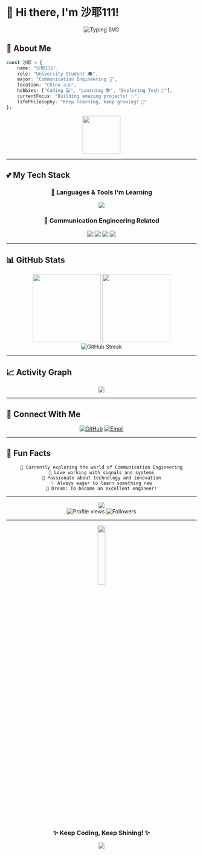 # 💖 Hi there, I'm 沙耶111! 

<div align="center">
  <img src="https://readme-typing-svg.herokuapp.com?font=Fira+Code&size=32&duration=2800&pause=2000&color=FF69B4&center=true&vCenter=true&width=940&lines=%E6%AC%A2%E8%BF%8E%E6%9D%A5%E5%88%B0%E6%88%91%E7%9A%84+GitHub+%E4%B8%BB%E9%A1%B5!+%F0%9F%92%96;Welcome+to+My+GitHub+Profile!+%E2%9C%A8;%E9%80%9A%E4%BF%A1%E5%B7%A5%E7%A8%8B%E4%B8%93%E4%B8%9A%E5%AD%A6%E7%94%9F+%F0%9F%93%A1;Communication+Engineering+Student+%F0%9F%8E%93" alt="Typing SVG" />
</div>


## 🌟 About Me

```typescript
const 沙耶 = {
    name: "沙耶111",
    role: "University Student 🎓",
    major: "Communication Engineering 📡",
    location: "China 🇨🇳",
    hobbies: ["Coding 💻", "Learning 📚", "Exploring Tech 🚀"],
    currentFocus: "Building amazing projects! ✨",
    lifePhilosophy: "Keep learning, keep growing! 🌱"
};
```

<div align="center">
  <img src="https://media.giphy.com/media/WUlplcMpOCEmTGBtBW/giphy.gif" width="100">
</div>

---

## 💕 My Tech Stack

<div align="center">

### 🎨 Languages & Tools I'm Learning

<img src="https://skillicons.dev/icons?i=python,c,cpp,java,js,html,css,git,github,vscode,matlab,linux&theme=light&perline=6" />

### 📡 Communication Engineering Related

<img src="https://img.shields.io/badge/MATLAB-0076A8?style=for-the-badge&logo=mathworks&logoColor=white" />
<img src="https://img.shields.io/badge/Signal_Processing-FF69B4?style=for-the-badge&logo=wave&logoColor=white" />
<img src="https://img.shields.io/badge/Circuit_Design-9370DB?style=for-the-badge&logo=electronicsdesign&logoColor=white" />
<img src="https://img.shields.io/badge/Wireless_Communication-87CEEB?style=for-the-badge&logo=wifi&logoColor=white" />

</div>

---

## 📊 GitHub Stats

<div align="center">
  <img height="180em" src="https://github-readme-stats.vercel.app/api?username=AinzFn&show_icons=true&theme=buefy&include_all_commits=true&count_private=true&border_radius=20&bg_color=FFE4E1&title_color=FF69B4&icon_color=FF1493&text_color=696969"/>
  <img height="180em" src="https://github-readme-stats.vercel.app/api/top-langs/?username=AinzFn&layout=compact&langs_count=8&theme=buefy&border_radius=20&bg_color=FFE4E1&title_color=FF69B4&text_color=696969"/>
</div>

<div align="center">
  <img src="https://github-readme-streak-stats.herokuapp.com/?user=AinzFn&theme=buefy&border_radius=20&background=FFE4E1&ring=FF69B4&fire=FF1493&currStreakLabel=FF69B4" alt="GitHub Streak" />
</div>

---


## 📈 Activity Graph

<div align="center">
  <img src="https://github-readme-activity-graph.vercel.app/graph?username=AinzFn&theme=tokyo-night&bg_color=FFE4E1&color=FF69B4&line=FF1493&point=FF69B4&area=true&hide_border=true" />
</div>

---

## 💌 Connect With Me

<div align="center">
  
[![GitHub](https://img.shields.io/badge/GitHub-AinzFn-FF69B4?style=for-the-badge&logo=github&logoColor=white)](https://github.com/AinzFn)
[![Email](https://img.shields.io/badge/Email-Contact_Me-FF1493?style=for-the-badge&logo=gmail&logoColor=white)](mailto:your.email@example.com)

</div>

---

## 🎀 Fun Facts

<div align="center">

```
🌸 Currently exploring the world of Communication Engineering
📡 Love working with signals and systems
💖 Passionate about technology and innovation
✨ Always eager to learn something new
🎯 Dream: To become an excellent engineer!
```

</div>

---

<div align="center">
  <img src="https://capsule-render.vercel.app/api?type=waving&color=gradient&customColorList=6,11,20&height=150&section=footer&text=Thanks%20for%20Visiting!%20💖&fontSize=40&fontColor=fff&animation=twinkling&fontAlignY=70" />
</div>

<div align="center">
  <img src="https://komarev.com/ghpvc/?username=AinzFn&label=Profile%20Views&color=ff69b4&style=flat-square" alt="Profile views" />
  <img src="https://img.shields.io/github/followers/AinzFn?label=Followers&style=flat-square&color=ff69b4" alt="Followers" />
</div>

---

<div align="center">
  <img src="https://media.giphy.com/media/jpVnC65DmYeyRL4LHS/giphy.gif" width="20%">
  
  ### ✨ Keep Coding, Keep Shining! ✨
  
  <img src="https://readme-typing-svg.herokuapp.com?font=Fira+Code&size=22&duration=3000&pause=1000&color=FF69B4&center=true&vCenter=true&width=600&lines=%E6%84%BF%E4%BD%A0%E7%9A%84%E4%BB%A3%E7%A0%81%E6%B0%B8%E6%97%A0+Bug!+%F0%9F%90%9B;May+Your+Code+Be+Bug-Free!+%E2%9C%A8;%E5%8A%A0%E6%B2%B9%EF%BC%8C%E6%9C%AA%E6%9D%A5%E7%9A%84%E5%B7%A5%E7%A8%8B%E5%B8%88!+%F0%9F%92%AA" />
</div>
